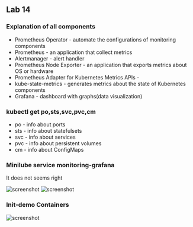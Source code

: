 ##  Lab 14

### Explanation of all components
- Prometheus Operator - automate the configurations of monitoring components
- Prometheus - an application that collect metrics
- Alertmanager - alert handler
- Prometheus Node Exporter - an application that exports metrics about OS or hardware
- Prometheus Adapter for Kubernetes Metrics APIs -
- kube-state-metrics - generates metrics about the state of Kubernetes components
- Grafana - dashboard with graphs(data visualization)

### kubectl get po,sts,svc,pvc,cm
- po  - info about ports
- sts - info about statefulsets
- svc - info about services
- pvc - info about persistent volumes
- cm  - info about ConfigMaps

### Minilube service monitoring-grafana
It does not seems right

![screenshot](https://github.com/ease-ln/labs/blob/lab14/k8s2/lab14-1.png)
![screenshot](https://github.com/ease-ln/labs/blob/lab14/k8s2/lab14-2.png)

### Init-demo Containers
![screenshot](https://github.com/ease-ln/labs/blob/lab14/k8s2/lab14-init-demo.png)
